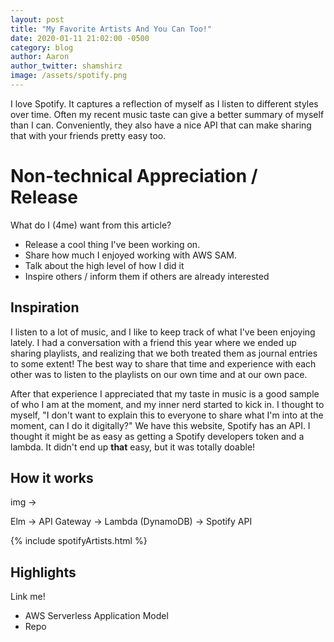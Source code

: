 ```yaml
---
layout: post
title: "My Favorite Artists And You Can Too!"
date: 2020-01-11 21:02:00 -0500
category: blog
author: Aaron
author_twitter: shamshirz
image: /assets/spotify.png
---
```


I love Spotify. It captures a reflection of myself as I listen to different styles over time. Often my recent music taste can give a better summary of myself than I can. Conveniently, they also have a nice API that can make sharing that with your friends pretty easy too.

<!--more-->

# Non-technical Appreciation / Release

What do I (4me) want from this article?

* Release a cool thing I've been working on.
* Share how much I enjoyed working with AWS SAM.
* Talk about the high level of how I did it
* Inspire others / inform them if others are already interested

## Inspiration

I listen to a lot of music, and I like to keep track of what I've been enjoying lately. I had a conversation with a friend this year where we ended up sharing playlists, and realizing that we both treated them as journal entries to some extent! The best way to share that time and experience with each other was to listen to the playlists on our own time and at our own pace.

After that experience I appreciated that my taste in music is a good sample of who I am at the moment, and my inner nerd started to kick in. I thought to myself, "I don't want to explain this to everyone to share what I'm into at the moment, can I do it digitally?" We have this website, Spotify has an API. I thought it might be as easy as getting a Spotify developers token and a lambda. It didn't end up __that__ easy,  but it was totally doable!

## How it works

img ->

Elm -> API Gateway -> Lambda (DynamoDB) -> Spotify API

{% include spotifyArtists.html %}

## Highlights

Link me!

* AWS Serverless Application Model
* Repo

